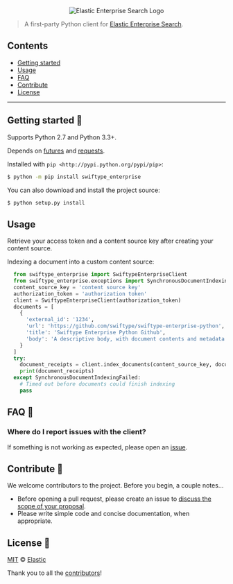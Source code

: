 <p align="center"><img src="https://github.com/swiftype/swiftype-enterprise-python/blob/master/logo-enterprise-search.png?raw=true" alt="Elastic Enterprise Search Logo"></p>

> A first-party Python client for [Elastic Enterprise Search](https://www.elastic.co/solutions/enterprise-search).

## Contents

+ [Getting started](#getting-started-)
+ [Usage](#usage)
+ [FAQ](#faq-)
+ [Contribute](#contribute-)
+ [License](#license-)

***

## Getting started 🐣

Supports Python 2.7 and Python 3.3+.

Depends on [futures](https://github.com/PythonCharmers/python-future) and [requests](https://github.com/requests/requests).

Installed with
`pip <http://pypi.python.org/pypi/pip>`:

```bash
$ python -m pip install swiftype_enterprise
```

You can also download and install the project source:

```bash
$ python setup.py install
```

## Usage

Retrieve your access token and a content source key after creating your content source.

Indexing a document into a custom content source:

```python
  from swiftype_enterprise import SwiftypeEnterpriseClient
  from swiftype_enterprise.exceptions import SynchronousDocumentIndexingFailed
  content_source_key = 'content source key'
  authorization_token = 'authorization token'
  client = SwiftypeEnterpriseClient(authorization_token)
  documents = [
    {
      'external_id': '1234',
      'url': 'https://github.com/swiftype/swiftype-enterprise-python',
      'title': 'Swiftype Enterprise Python Github',
      'body': 'A descriptive body, with document contents and metadata'
    }
  ]
  try:
    document_receipts = client.index_documents(content_source_key, documents, timeout=10, delay=2)
    print(document_receipts)
  except SynchronousDocumentIndexingFailed:
    # Timed out before documents could finish indexing
    pass
```

## FAQ 🔮

### Where do I report issues with the client?

If something is not working as expected, please open an [issue](https://github.com/swiftype/swiftype-enterprise-python/issues/new).

## Contribute 🚀

We welcome contributors to the project. Before you begin, a couple notes...

+ Before opening a pull request, please create an issue to [discuss the scope of your proposal](https://github.com/swiftype/swiftype-enterprise-python/issues).
+ Please write simple code and concise documentation, when appropriate.

## License 📗

[MIT](https://github.com/swiftype/swiftype-enterprise-python/blob/master/LICENSE.txt) © [Elastic](https://github.com/elastic)

Thank you to all the [contributors](https://github.com/swiftype/swiftype-enterprise-python/graphs/contributors)!
